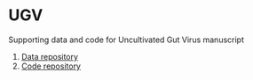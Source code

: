 # UGV

Supporting data and code for Uncultivated Gut Virus manuscript

1. [Data repository](data/README.md)
2. [Code repository](code/README.md)

